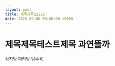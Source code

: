 ```yaml
---
layout: post
title: 제목제목22222
date: 2025-09-08 09:00:00 +0900
---
```


# 제목제목테스트제목 과연뜰까

감자탕 마라탕 탕수육

